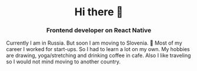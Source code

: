 <h1 align="center"> Hi there 👋 </h1>
<h3 align="center">Frontend developer on React Native</h3>
 <text>Currently I am in Russia. But soon I am moving to Slovenia. 🌱 
Most of my career I worked for start-ups. So I had to learn a lot on my own.
My hobbies are drawing, yoga/stretching and drinking coffee in cafe. Also I like traveling so I would not mind moving to another country. </text>

<!--
**MarieOsinceva/MarieOsinceva** is a ✨ _special_ ✨ repository because its `README.md` (this file) appears on your GitHub profile.

Here are some ideas to get you started:

- 🔭 I’m currently working on ...
- 🌱 I’m currently learning ...
- 👯 I’m looking to collaborate on ...
- 🤔 I’m looking for help with ...
- 💬 Ask me about ...
- 📫 How to reach me: ...
- 😄 Pronouns: ...
- ⚡ Fun fact: ...
-->
